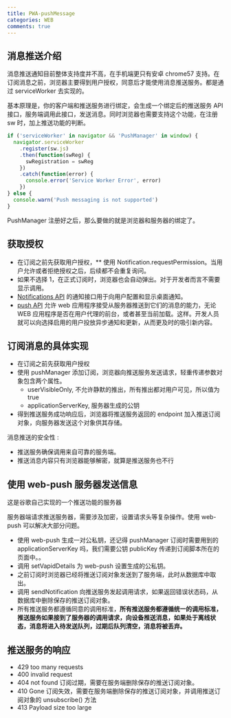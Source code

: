 ```yaml
---
title: PWA-pushMessage
categories: WEB
comments: true
---
```


## 消息推送介绍

消息推送通知目前整体支持度并不高，在手机端更只有安卓 chrome57 支持。在订阅消息之前，浏览器主要得到用户授权，同意后才能使用消息推送服务。都是通过 serviceWorker 去实现的。

<!--more-->

基本原理是，你的客户端和推送服务进行绑定，会生成一个绑定后的推送服务 API 接口，服务端调用此接口，发送消息。同时浏览器也需要支持这个功能，在注册 sw 时，加上推送功能的判断。

```javascript
if ('serviceWorker' in navigator && 'PushManager' in window) {
  navigator.serviceWorker
    .register(sw.js)
    .then(function(swReg) {
      swRegistration = swReg
    })
    .catch(function(error) {
      console.error('Service Worker Error', error)
    })
} else {
  console.warn('Push messaging is not supported')
}
```

PushManager 注册好之后，那么要做的就是浏览器和服务器的绑定了。

## 获取授权

* 在订阅之前先获取用户授权，\*\* 使用 Notification.requestPermission。当用户允许或者拒绝授权之后，后续都不会重复询问。
* 如果不选择 1，在正式订阅时，浏览器也会自动弹出。对于开发者而言不需要显示调用。
* <a href="https://developer.mozilla.org/zh-CN/docs/Web/API/notification">Notifications API</a> 的通知接口用于向用户配置和显示桌面通知。
* <a href="https://developer.mozilla.org/zh-CN/docs/Web/API/Push_API">push API</a> 允许 web 应用程序接受从服务器推送到它们的消息的能力，无论 WEB 应用程序是否在用户代理的前台，或者甚至当前加载。这样。开发人员就可以向选择启用的用户投放异步通知和更新，从而更及时的吸引新内容。

## 订阅消息的具体实现

* 在订阅之前先获取用户授权
* 使用 pushManager 添加订阅，浏览器向推送服务发送请求，轻重传递参数对象包含两个属性。
  * userVisibleOnly, 不允许静默的推出，所有推出都对用户可见，所以值为 true
  * applicationServerKey, 服务器生成的公钥
* 得到推送服务成功响应后，浏览器将推送服务返回的 endpoint 加入推送订阅对象，向服务器发送这个对象供其存储。

消息推送的安全性 :

* 推送服务确保调用来自可靠的服务端。
* 推送消息内容只有浏览器能够解密，就算是推送服务也不行

## 使用 web-push 服务器发送信息

 这是谷歌自己实现的一个推送功能的服务器
 
服务器端请求推送服务器，需要涉及加密，设置请求头等复杂操作。使用 web-push 可以解决大部分问题。

* 使用 web-push 生成一对公私钥，还记得 pushManager 订阅时需要用到的 applicationServerKey 吗，我们需要公钥 publicKey 传递到订阅脚本所在的页面中。。
* 调用 setVapidDetails 为 web-push 设置生成的公私钥。
* 之前订阅时浏览器已经将推送订阅对象发送到了服务端，此时从数据库中取出。
* 调用 sendNotification 向推送服务发起调用请求，如果返回错误状态码，从数据库中删除保存的推送订阅对象。
* 所有推送服务都遵循同意的调用标准，**所有推送服务都遵循统一的调用标准，推送服务如果接到了服务器的调用请求，向设备推送消息，如果处于离线状态，消息将进入待发送队列，过期后队列清空，消息将被丢弃。**

## 推送服务的响应

* 429 too many requests
* 400 invalid request
* 404 not found 订阅过期，需要在服务端删除保存的推送订阅对象。
* 410 Gone 订阅失效，需要在服务端删除保存的推送订阅对象，并调用推送订阅对象的 unsubscribe() 方法
* 413 Payload size too large
